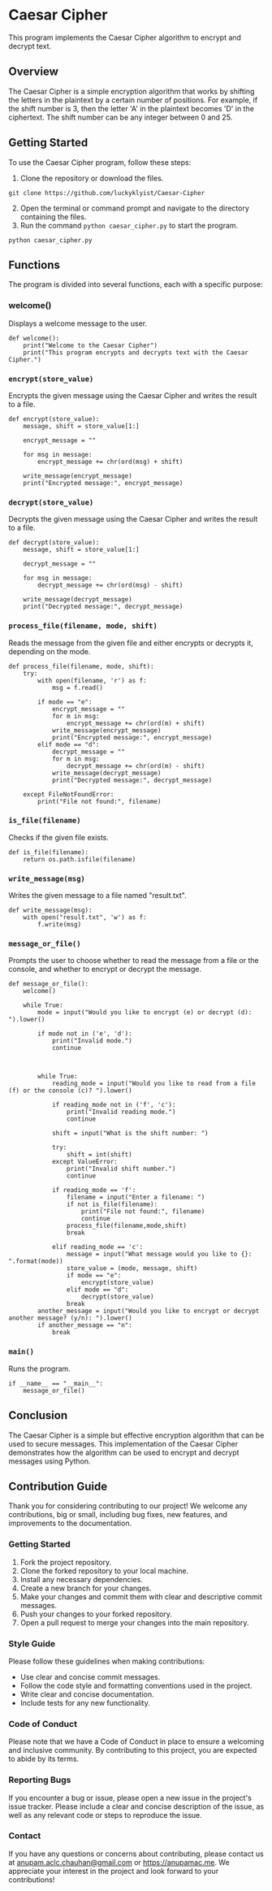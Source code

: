 # Caesar Cipher

This program implements the Caesar Cipher algorithm to encrypt and decrypt text.

## Overview

The Caesar Cipher is a simple encryption algorithm that works by shifting the letters in the plaintext by a certain number of positions. For example, if the shift number is 3, then the letter 'A' in the plaintext becomes 'D' in the ciphertext. The shift number can be any integer between 0 and 25.


## Getting Started

To use the Caesar Cipher program, follow these steps:

1. Clone the repository or download the files.

```
git clone https://github.com/luckyklyist/Caesar-Cipher
```
2. Open the terminal or command prompt and navigate to the directory containing the files.
3. Run the command `python caesar_cipher.py` to start the program.
```
python caesar_cipher.py
```


## Functions

The program is divided into several functions, each with a specific purpose:

### welcome()

Displays a welcome message to the user.
```
def welcome():
    print("Welcome to the Caesar Cipher")
    print("This program encrypts and decrypts text with the Caesar Cipher.")
```


### `encrypt(store_value)`

Encrypts the given message using the Caesar Cipher and writes the result to a file.

```
def encrypt(store_value):
    message, shift = store_value[1:]

    encrypt_message = ""

    for msg in message:
        encrypt_message += chr(ord(msg) + shift)

    write_message(encrypt_message)
    print("Encrypted message:", encrypt_message)
```
### `decrypt(store_value)`

Decrypts the given message using the Caesar Cipher and writes the result to a file.

```
def decrypt(store_value):
    message, shift = store_value[1:]

    decrypt_message = ""

    for msg in message:
        decrypt_message += chr(ord(msg) - shift)

    write_message(decrypt_message)
    print("Decrypted message:", decrypt_message)
```

### `process_file(filename, mode, shift)`

Reads the message from the given file and either encrypts or decrypts it, depending on the mode.

```
def process_file(filename, mode, shift):
    try:
        with open(filename, 'r') as f:
            msg = f.read()

        if mode == "e":
            encrypt_message = ""
            for m in msg:
                encrypt_message += chr(ord(m) + shift)
            write_message(encrypt_message)
            print("Encrypted message:", encrypt_message)
        elif mode == "d":
            decrypt_message = ""
            for m in msg:
                decrypt_message += chr(ord(m) - shift)
            write_message(decrypt_message)
            print("Decrypted message:", decrypt_message)

    except FileNotFoundError:
        print("File not found:", filename)
```
### `is_file(filename)`

Checks if the given file exists.

```
def is_file(filename):
    return os.path.isfile(filename)
```

### `write_message(msg)`

Writes the given message to a file named "result.txt".

```
def write_message(msg):
    with open("result.txt", 'w') as f:
        f.write(msg)
```

### `message_or_file()`

Prompts the user to choose whether to read the message from a file or the console, and whether to encrypt or decrypt the message.

```
def message_or_file():
    welcome()

    while True:
        mode = input("Would you like to encrypt (e) or decrypt (d): ").lower()

        if mode not in ('e', 'd'):
            print("Invalid mode.")
            continue

        

        while True:
            reading_mode = input("Would you like to read from a file (f) or the console (c)? ").lower()

            if reading_mode not in ('f', 'c'):
                print("Invalid reading mode.")
                continue

            shift = input("What is the shift number: ")

            try:
                shift = int(shift)
            except ValueError:
                print("Invalid shift number.")
                continue

            if reading_mode == 'f':
                filename = input("Enter a filename: ")
                if not is_file(filename):
                    print("File not found:", filename)
                    continue
                process_file(filename,mode,shift)
                break

            elif reading_mode == 'c':
                message = input("What message would you like to {}: ".format(mode))
                store_value = (mode, message, shift)
                if mode == "e":
                    encrypt(store_value)
                elif mode == "d":
                    decrypt(store_value)
                break
        another_message = input("Would you like to encrypt or decrypt another message? (y/n): ").lower()
        if another_message == "n":
            break
```

### `main()`

Runs the program.

```
if __name__ == "__main__":
    message_or_file()
```

## Conclusion

The Caesar Cipher is a simple but effective encryption algorithm that can be used to secure messages. This implementation of the Caesar Cipher demonstrates how the algorithm can be used to encrypt and decrypt messages using Python.

## Contribution Guide

Thank you for considering contributing to our project! We welcome any contributions, big or small, including bug fixes, new features, and improvements to the documentation.

### Getting Started

1. Fork the project repository.
2. Clone the forked repository to your local machine.
3. Install any necessary dependencies.
4. Create a new branch for your changes.
5. Make your changes and commit them with clear and descriptive commit messages.
6. Push your changes to your forked repository.
7. Open a pull request to merge your changes into the main repository.

### Style Guide

Please follow these guidelines when making contributions:

- Use clear and concise commit messages.
- Follow the code style and formatting conventions used in the project.
- Write clear and concise documentation.
- Include tests for any new functionality.

### Code of Conduct

Please note that we have a Code of Conduct in place to ensure a welcoming and inclusive community. By contributing to this project, you are expected to abide by its terms.

### Reporting Bugs

If you encounter a bug or issue, please open a new issue in the project's issue tracker. Please include a clear and concise description of the issue, as well as any relevant code or steps to reproduce the issue.

### Contact

If you have any questions or concerns about contributing, please contact us at anupam.aclc.chauhan@gmail.com or https://anupamac.me. We appreciate your interest in the project and look forward to your contributions!
